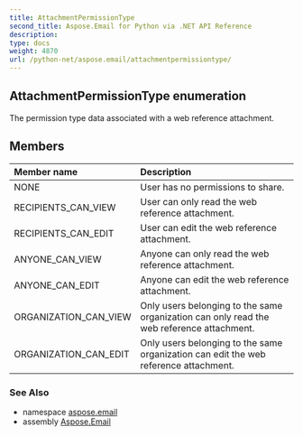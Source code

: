 ```yaml
---
title: AttachmentPermissionType
second_title: Aspose.Email for Python via .NET API Reference
description: 
type: docs
weight: 4870
url: /python-net/aspose.email/attachmentpermissiontype/
---
```


## AttachmentPermissionType enumeration

The permission type data associated with a web reference attachment.

## Members
| Member name | Description |
| :- | :- |
|NONE|User has no permissions to share.|
|RECIPIENTS_CAN_VIEW|User can only read the web reference attachment.|
|RECIPIENTS_CAN_EDIT|User can edit the web reference attachment.|
|ANYONE_CAN_VIEW|Anyone can only read the web reference attachment.|
|ANYONE_CAN_EDIT|Anyone can edit the web reference attachment.|
|ORGANIZATION_CAN_VIEW|Only users belonging to the same organization can only read the web reference attachment.|
|ORGANIZATION_CAN_EDIT|Only users belonging to the same organization can edit the web reference attachment.|

### See Also

* namespace [aspose.email](/email/python-net/aspose.email/)
* assembly [Aspose.Email](/email/python-net/)

